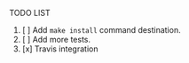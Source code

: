 TODO LIST

1. [ ] Add `make install` command destination.
2. [ ] Add more tests.
3. [x] Travis integration
